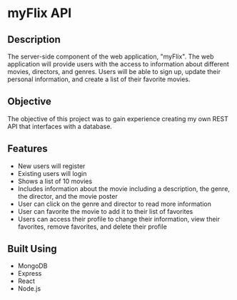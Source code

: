 # myFlix API

## Description
The server-side component of the web application,  "myFlix". The web application will provide users with the access to information about different movies, directors, and genres. Users will be able to sign up, update their personal information, and create a list of their favorite movies.

## Objective
The objective of this project was to gain experience creating my own REST API that interfaces with a database. 

## Features
- New users will register
- Existing users will login
- Shows a list of 10 movies
- Includes information about the movie including a description, the genre, the director, and the movie poster 
- User can click on the genre and director to read more information
- User can favorite the movie to add it to their list of favorites
- Users can access their profile to change their information, view their favorites, remove favorites, and delete their profile

## Built Using
- MongoDB
- Express
- React
- Node.js